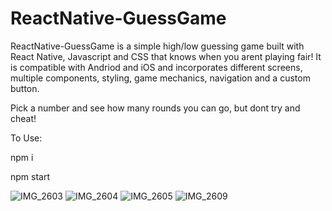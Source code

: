 # ReactNative-GuessGame

ReactNative-GuessGame is a simple high/low guessing game built with React Native, Javascript and CSS that knows when you arent playing fair! It is compatible with Andriod and iOS and incorporates different screens, multiple components, styling, game mechanics, navigation and a custom button.

Pick a number and see how many rounds you can go, but dont try and cheat! 

To Use:

npm i

npm start


![IMG_2603](https://user-images.githubusercontent.com/50594925/89113026-4d59e380-d420-11ea-8dd6-449e8e530339.PNG)
![IMG_2604](https://user-images.githubusercontent.com/50594925/89113027-4fbc3d80-d420-11ea-92b3-b3a04e6a6ab1.PNG)
![IMG_2605](https://user-images.githubusercontent.com/50594925/89113028-5054d400-d420-11ea-8b5f-d5f7f42c3391.PNG)
![IMG_2609](https://user-images.githubusercontent.com/50594925/89113029-521e9780-d420-11ea-99ef-bc548cb80013.PNG)
